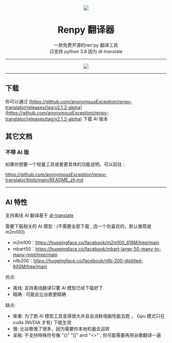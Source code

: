 <div align=center><img src = "https://www.renpy.org/static/index-logo.png"></div>

# <div align=center>Renpy 翻译器</div>

<div align=center>一款免费开源的ren'py 翻译工具</div>

<div align=center>只支持 python 3.8 因为 dl-translate</div>

------

<div align=center><img src = "https://github.com/anonymousException/renpy-translator/assets/157234942/5b77a190-991e-420b-9d18-093db64ebdaa"></div>

------

## 下载

你可以通过 [https://github.com/anonymousException/renpy-translator/releases/tag/v2.1.2-alpha](https://github.com/anonymousException/renpy-translator/releases/tag/v2.1.2-alpha) 下载 AI 版本

## 其它文档

### 不带 AI 版

如果你想要一个轻量工具或者更具体的功能说明，可以前往 :

https://github.com/anonymousException/renpy-translator/blob/main/README_zh.md

------

## AI 特性

支持离线 AI 翻译基于 [dl-translate](https://github.com/xhluca/dl-translate)

需要下载相关的 AI 模型 : (不需要全部下载 , 选一个你喜欢的，默认推荐是 m2m100)

- m2m100：https://huggingface.co/facebook/m2m100_418M/tree/main
- mbart50：https://huggingface.co/facebook/mbart-large-50-many-to-many-mmt/tree/main
- nllb200：https://huggingface.co/facebook/nllb-200-distilled-600M/tree/main

优点:

- 离线: 支持离线翻译只要 AI 模型已经下载好了
- 精确 : 可能会比谷歌更精确

缺点:

- 笨重: 为了跑 AI 模型工具变得很大并且会消耗电脑性能去跑 ， Gpu 模式只在 cuda (NVDIA 才有) 下能生效
- 慢:  比谷歌慢了很多，因为需要你本地机器去运转
- 呆板: 不支持特殊符号像 "{}" "[]" and "<>" , 你可能需要再用谷歌翻译一遍
